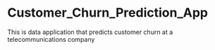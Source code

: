 # Customer_Churn_Prediction_App
This is data application that predicts customer churn at a telecommunications company

